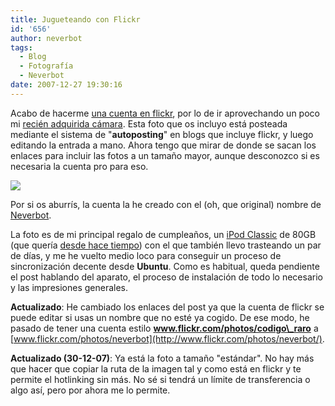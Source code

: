 ```yaml
---
title: Jugueteando con Flickr
id: '656'
author: neverbot
tags:
  - Blog
  - Fotografía
  - Neverbot
date: 2007-12-27 19:30:16
---
```


Acabo de hacerme [una cuenta en flickr](http://www.flickr.com/photos/neverbot/), por lo de ir aprovechando un poco mi [recién adquirida cámara](https://www.neverbot.com/miniblog/nueva-camara-de-fotos/). Esta foto que os incluyo está posteada mediante el sistema de "**autoposting**" en blogs que incluye flickr, y luego editando la entrada a mano. Ahora tengo que mirar de donde se sacan los enlaces para incluir las fotos a un tamaño mayor, aunque desconozco si es necesaria la cuenta pro para eso.

[![](http://farm3.static.flickr.com/2320/2141835312_e09291bd46.jpg)](http://www.flickr.com/photos/neverbot/2141835312/ "iPod Classic 80GB")

Por si os aburrís, la cuenta la he creado con el (oh, que original) nombre de [Neverbot](http://www.flickr.com/photos/neverbot/).

La foto es de mi principal regalo de cumpleaños, un [iPod Classic](http://www.apple.com/ipodclassic/) de 80GB (que quería [desde hace tiempo](https://www.neverbot.com/musica/peticion-de-consejo/)) con el que también llevo trasteando un par de días, y me he vuelto medio loco para conseguir un proceso de sincronización decente desde **Ubuntu**. Como es habitual, queda pendiente el post hablando del aparato, el proceso de instalación de todo lo necesario y las impresiones generales.

**Actualizado**: He cambiado los enlaces del post ya que la cuenta de flickr se puede editar si usas un nombre que no esté ya cogido. De ese modo, he pasado de tener una cuenta estilo **www.flickr.com/photos/codigo\_raro** a [www.flickr.com/photos/neverbot](http://www.flickr.com/photos/neverbot/).

**Actualizado (30-12-07)**: Ya está la foto a tamaño "estándar". No hay más que hacer que copiar la ruta de la imagen tal y como está en flickr y te permite el hotlinking sin más. No sé si tendrá un límite de transferencia o algo así, pero por ahora me lo permite.